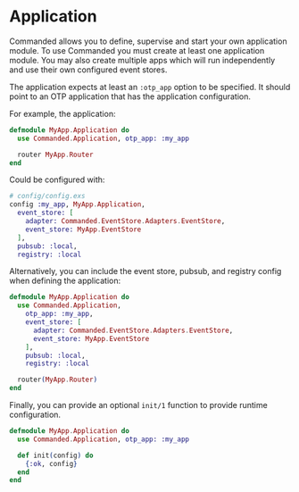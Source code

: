 # Application

Commanded allows you to define, supervise and start your own application module. To use Commanded you must create at least one application module. You may also create multiple apps which will run independently and use their own configured event stores.

The application expects at least an `:otp_app` option to be specified. It should point to an OTP application that has the application configuration.

For example, the application:

```elixir
defmodule MyApp.Application do
  use Commanded.Application, otp_app: :my_app

  router MyApp.Router
end
```

Could be configured with:

```elixir
# config/config.exs
config :my_app, MyApp.Application,
  event_store: [
    adapter: Commanded.EventStore.Adapters.EventStore,
    event_store: MyApp.EventStore
  ],
  pubsub: :local,
  registry: :local
```

Alternatively, you can include the event store, pubsub, and registry config when defining the application:

```elixir
defmodule MyApp.Application do
  use Commanded.Application,
    otp_app: :my_app,
    event_store: [
      adapter: Commanded.EventStore.Adapters.EventStore,
      event_store: MyApp.EventStore
    ],
    pubsub: :local,
    registry: :local

  router(MyApp.Router)
end
```

Finally, you can provide an optional `init/1` function to provide runtime configuration.

```elixir
defmodule MyApp.Application do
  use Commanded.Application, otp_app: :my_app

  def init(config) do
    {:ok, config}
  end
end
````
